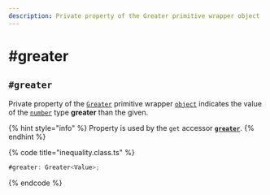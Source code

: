 ```yaml
---
description: Private property of the Greater primitive wrapper object
---
```


# #greater

## `#greater`

Private property of the [`Greater`](broken-reference) primitive wrapper [`object`](https://developer.mozilla.org/en-US/docs/Web/JavaScript/Reference/Global\_Objects/Object) indicates the value of the [`number`](https://developer.mozilla.org/en-US/docs/Web/JavaScript/Reference/Global\_Objects/Number) type **greater** than the given.

{% hint style="info" %}
Property is used by the `get` accessor [**`greater`**](../accessors/get-greater.md).
{% endhint %}

{% code title="inequality.class.ts" %}
```typescript
#greater: Greater<Value>;
```
{% endcode %}
